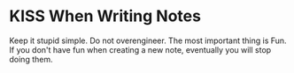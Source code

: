 # KISS When Writing Notes

Keep it stupid simple. Do not overengineer. The most important thing is Fun. If you don't have fun when creating a new note, eventually you will stop doing them.
